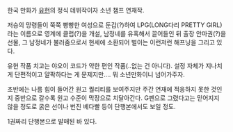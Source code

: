 한국 만화가 [유현](%EC%9C%A0%ED%98%84.md)의 정식 데뷔작이자 소년 챔프 연재작.

저승의 망령들이 쭉쭉 빵빵한 여성으로 둔갑(?)하여 LPG(LONG다리 PRETTY GIRL)라는 이름으로 영계에 클럽(?)을 개설,
남정네를 유혹해서 끌어들인 뒤 출장 안마권(?)을 선물, 그 남정네가 불러줌으로서 현세에 소환되어 벌이는 이런저런 해프닝을 그리고 있다.  

유현 작품 치고는 야오이 코드가 약한 편인 작품(..없는 건 아니다). 설정 자체가 지나치게 단편적이고 얄팍하다는 게 문제지만.... 뭐
소년만화이니 넘어가주자.  

초반에는 나름 힘이 들어간 원고 퀄리티를 보여주지만 주간 연재에 적응하지 못한 것인지 중반으로 갈수록 원고 수준이 막장으로 치달아간다.
G펜으로 그렸다고는 믿어지지 않을 정도로 굵은 선이나 번진 베다빨 등이 단행본에서도 보일 정도.  

1권짜리 단행본으로 발매된 바 있다.  

